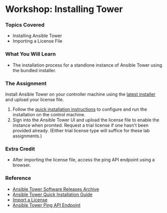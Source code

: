 # Workshop: Installing Tower

### Topics Covered

* Installing Ansible Tower
* Importing a License File

### What You Will Learn

* The installation process for a standlone instance of Ansible Tower using the bundled installer.

### The Assignment

Install Ansible Tower on your controller machine using the [latest installer](http://releases.ansible.com/ansible-tower/setup/ansible-tower-setup-latest.tar.gz) and upload your license file. 

1. Follow the [quick installation instructions](http://docs.ansible.com/ansible-tower/latest/html/quickinstall/index.html) to configure and run the installation on the control machine.
2. Sign into the Ansible Tower UI and upload the license file to enable the instance when promted. Request a trial license if one hasn't been provided already. (Either trial license type will suffice for these lab assignments.)

### Extra Credit

* After importing the license file, access the ping API endpoint using a browser.

### Reference

* [Ansible Tower Software Releases Archive](http://releases.ansible.com/ansible-tower/)
* [Ansible Tower Quick Installation Guide](http://docs.ansible.com/ansible-tower/latest/html/quickinstall/index.html)
* [Import a License](http://docs.ansible.com/ansible-tower/latest/html/userguide/import_license.html)
* [Ansible Tower Ping API Endpoint](http://docs.ansible.com/ansible-tower/3.0.3/html/towerapi/ping.html)
